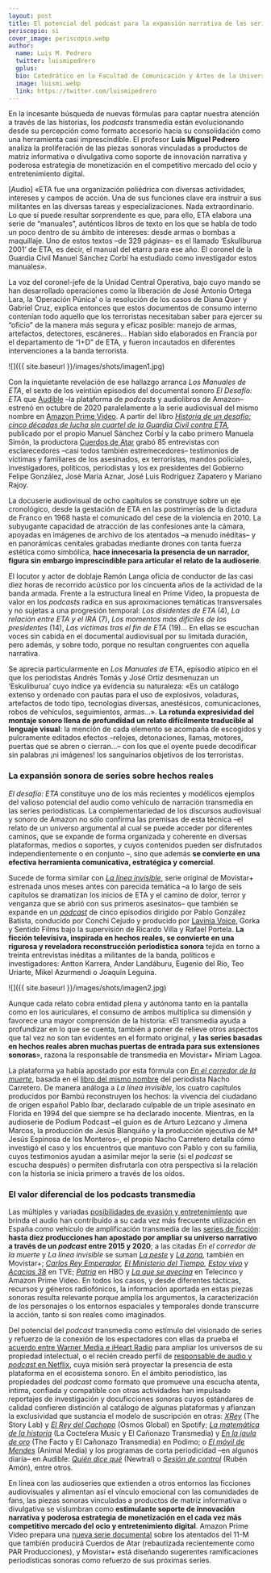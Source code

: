 ```yaml
---
layout: post
title: El potencial del podcast para la expansión narrativa de las series de no ficción
periscopio: si
cover_image: periscopio.webp
author:
  name: Luis M. Pedrero
  twitter: luismipedrero
  gplus:  
  bio: Catedrático en la Facultad de Comunicación y Artes de la Universidad Nebrija
  image: luismi.webp
  link: https://twitter.com/luismipedrero
---
```

En la incesante búsqueda de nuevas fórmulas para captar nuestra atención a través de las historias, los *podcasts* transmedia están evolucionando desde su percepción como formato accesorio hacia su consolidación como una herramienta casi imprescindible. El profesor **Luis Miguel Pedrero** analiza la proliferación de las piezas sonoras vinculadas a productos de matriz informativa o divulgativa como soporte de innovación narrativa y poderosa estrategia de monetización en el competitivo mercado del ocio y entretenimiento digital.

[Audio] «ETA fue una organización poliédrica con diversas actividades, intereses y campos de acción. Una de sus funciones clave era instruir a sus militantes en las diversas tareas y especializaciones. Nada extraordinario. Lo que sí puede resultar sorprendente es que, para ello, ETA elabora una serie de “manuales”, auténticos libros de texto en los que se habla de todo un poco dentro de su ámbito de intereses: desde armas o bombas a maquillaje. Uno de estos textos –de 329 páginas– es el llamado ‘Eskuliburua 2001’ de ETA, es decir, el manual del etarra para ese año. El coronel de la Guardia Civil Manuel Sánchez Corbí ha estudiado como investigador estos manuales».

La voz del coronel-jefe de la Unidad Central Operativa, bajo cuyo mando se han desarrollado operaciones como la liberación de José Antonio Ortega Lara, la ’Operación Púnica’ o la resolución de los casos de Diana Quer y Gabriel Cruz, explica entonces que estos documentos de consumo interno contenían todo aquello que los terroristas necesitaban saber para ejercer su “oficio” de la manera más segura y eficaz posible: manejo de armas, artefactos, detectores, escáneres… Habían sido elaborados en Francia por el departamento de “I+D” de ETA, y fueron incautados en diferentes intervenciones a la banda terrorista.

![]({{ site.baseurl }}/images/shots/imagen1.jpg)

Con la inquietante revelación de ese hallazgo arranca *Los Manuales de ETA*, el sexto de los veintiún episodios del documental sonoro *El Desafío: ETA* que [Audible](https://www.audible.es/pd/El-Desafio-ETA-Audiolibro/B08LMGPZ4R?ref=a_library_t_c5_libItem_&pf_rd_p=3f417362-04f5-41fe-9a3e-8c17695f2c0f&pf_rd_r=7SVWYEZ2PYVD9FGFQG1C) –la plataforma de *podcasts* y audiolibros de Amazon– estrenó en octubre de 2020 paralelamente a la serie audiovisual del mismo nombre en [Amazon Prime Video](https://www.audible.es/pd/El-Desafio-ETA-Audiolibro/B08LMGPZ4R?ref=a_library_t_c5_libItem_&pf_rd_p=3f417362-04f5-41fe-9a3e-8c17695f2c0f&pf_rd_r=7SVWYEZ2PYVD9FGFQG1C). A partir del libro *[Historia de un desafío: cinco décadas de lucha sin cuartel de la Guardia Civil contra ETA](https://www.planetadelibros.com/libro-historia-de-un-desafio/327360),* publicado por el propio Manuel Sánchez Corbí y la cabo primero Manuela Simón, la productora [Cuerdos de Atar](http://cuerdosdeatar.tv/) grabó 85 entrevistas con esclarecedores –casi todos también estremecedores– testimonios de víctimas y familiares de los asesinados, ex terroristas, mandos policiales, investigadores, políticos, periodistas y los ex presidentes del Gobierno Felipe González, José María Aznar, José Luis Rodríguez Zapatero y Mariano Rajoy.

La docuserie audiovisual de ocho capítulos se construye sobre un eje cronológico, desde la gestación de ETA en las postrimerías de la dictadura de Franco en 1968 hasta el comunicado del cese de la violencia en 2010. La subyugante capacidad de atracción de las confesiones ante la cámara, apoyadas en imágenes de archivo de los atentados –a menudo inéditas– y en panorámicas cenitales grabadas mediante drones con tanta fuerza estética como simbólica, **hace innecesaria la presencia de un narrador, figura sin embargo imprescindible para articular el relato de la audioserie**.

El locutor y actor de doblaje Ramón Langa oficia de conductor de las casi diez horas de recorrido acústico por los cincuenta años de la actividad de la banda armada. Frente a la estructura lineal en Prime Video, la propuesta de valor en los *podcasts* radica en sus aproximaciones temáticas transversales y no sujetas a una progresión temporal: *Los disidentes de ETA* (4), *La relación entre ETA y el IRA* (7), *Los momentos más difíciles de los presidentes* (14), *Las víctimas tras el fin de ETA* (19)… En ellas se escuchan voces sin cabida en el documental audiovisual por su limitada duración, pero además, y sobre todo, porque no resultan congruentes con aquella narrativa.

Se aprecia particularmente en *Los Manuales de* ETA, episodio atípico en el que los periodistas Andrés Tomás y José Ortiz desmenuzan un ‘Eskuliburua’ cuyo índice ya evidencia su naturaleza: «Es un catálogo extenso y ordenado con pautas para el uso de explosivos, voladuras, artefactos de todo tipo, tecnologías diversas, anestésicos, comunicaciones, robos de vehículos, seguimientos, armas…». **La rotunda expresividad del montaje sonoro llena de profundidad un relato difícilmente traducible al lenguaje visual**: la mención de cada elemento se acompaña de escogidos y pulcramente editados efectos –relojes, detonaciones, llamas, motores, puertas que se abren o cierran…– con los que el oyente puede decodificar sin palabras ¡ni imágenes! los sanguinarios objetivos de los terroristas.

### La expansión sonora de series sobre hechos reales

*El desafío: ETA* constituye uno de los más recientes y modélicos ejemplos del valioso potencial del audio como vehículo de narración transmedia en las series periodísticas. La complementariedad de los discursos audiovisual y sonoro de Amazon no sólo confirma las premisas de esta técnica –el relato de un universo argumental al cual se puede acceder por diferentes caminos, que se expande de forma organizada y coherente en diversas plataformas, medios o soportes, y cuyos contenidos pueden ser disfrutados independientemente o en conjunto –, sino que además **se convierte en una efectiva herramienta comunicativa, estratégica y comercial**.

Sucede de forma similar con *[La línea invisible](https://lalineainvisible.movistarplus.es/sinopsis)*, serie original de Movistar+ estrenada unos meses antes con parecida temática –a lo largo de seis capítulos se dramatizan los inicios de ETA y el camino de dolor, terror y venganza que se abrió con sus primeros asesinatos– que también se expande en un *[podcast](https://lalineainvisible.movistarplus.es/sinopsis)* de cinco episodios dirigido por Pablo González Batista, conducido por Conchi Cejudo y producido por [Lavinia Voice](https://lalineainvisible.movistarplus.es/sinopsis), Gorka y Sentido Films bajo la supervisión de Ricardo Villa y Rafael Portela. **La ficción televisiva, inspirada en hechos reales, se convierte en una rigurosa y reveladora reconstrucción periodística sonora** tejida en torno a treinta entrevistas inéditas a militantes de la banda, políticos e investigadores: Antton Karrera, Ander Landáburu, Eugenio del Río, Teo Uriarte, Mikel Azurmendi o Joaquín Leguina.

![]({{ site.baseurl }}/images/shots/imagen2.jpg)

Aunque cada relato cobra entidad plena y autónoma tanto en la pantalla como en los auriculares, el consumo de ambos multiplica su dimensión y favorece una mayor comprensión de la historia: «El transmedia ayuda a profundizar en lo que se cuenta, también a poner de relieve otros aspectos que tal vez no son tan evidentes en el formato original, y **las series basadas en hechos reales abren muchas puertas de entrada para sus extensiones sonoras**», razona la responsable de transmedia en Movistar+ Miriam Lagoa.

La plataforma ya había apostado por esta fórmula con *[En el corredor de la muerte](https://enelcorredordelamuerte.movistarplus.es/)*, basada en el [libro del mismo nombre](https://www.planetadelibros.com/libro-en-el-corredor-de-la-muerte/246960) del periodista Nacho Carretero. De manera análoga a *La línea invisible*, los cuatro capítulos producidos por Bambú reconstruyen los hechos: la vivencia del ciudadano de origen español Pablo Ibar, declarado culpable de un triple asesinato en Florida en 1994 del que siempre se ha declarado inocente. Mientras, en la audioserie de Podium Podcast –el guion es de Arturo Lezcano y Jimena Marcos, la producción de Jesús Blanquiño y la producción ejecutiva de Mª Jesús Espinosa de los Monteros–, el propio Nacho Carretero detalla cómo investigó el caso y los encuentros que mantuvo con Pablo y con su familia, cuyos testimonios ayudan a asimilar mejor la serie (si el *podcast* se escucha después) o permiten disfrutarla con otra perspectiva si la relación con la historia se inicia primero a través de los oídos.

### El valor diferencial de los podcasts transmedia

Las múltiples y variadas [posibilidades de evasión y entretenimiento](https://podjobs.net/job/netflix/head-of-audio-podcast-programming-editorial-publishing?utm_source=podnews.net&utm_medium=email&utm_campaign=podnews.net:2021-04-19) que brinda el audio han contribuido a su cada vez más frecuente utilización en España como vehículo de amplificación transmedia de las [series de ficción](https://sep2020.egregius.es/ponencia/el-podcast-como-extension-transmedia-sonora-de-la-ficcion-audiovisual-usos-y-estrategias-en-las-series-espanolas/): **hasta diez producciones han apostado por ampliar su universo narrativo a través de un *podcast* entre 2015 y 2020**; a las citadas *En el corredor de la muerte* y *La línea invisible* se suman *[La peste](https://elcanonazo.com/el-confesor-podcast-la-peste/)* y *[La zona](https://elcanonazo.com/este-universo-transmedia-la-zona-la-serie-movistar/),* también en Movistar+; *[Carlos Rey Emperador](http://lab.rtve.es/carlos-v/podcast), [El Ministerio del Tiempo](http://lab.rtve.es/carlos-v/podcast),* *[Estoy vivo](https://www.rtve.es/television/estoy-vivo/podcast/)* y *[Acacias 38](https://www.rtve.es/television/estoy-vivo/podcast/)* en TVE; *[Patria](https://www.rtve.es/television/estoy-vivo/podcast/)* en HBO y *[La que se avecina](https://www.amazon.es/La-Que-Se-Avecina/dp/B08K97XVQ9)* en Telecinco y Amazon Prime Video. En todos los casos, y desde diferentes tácticas, recursos y géneros radiofónicos, la información aportada en estas piezas sonoras resulta relevante porque amplía los argumentos, la caracterización de los personajes o los entornos espaciales y temporales donde transcurre la acción, tanto si son reales como imaginados.

Del potencial del *podcast* transmedia como estímulo del visionado de series y refuerzo de la conexión de los espectadores con ellas da prueba el [acuerdo entre Warner Media e iHeart Radio](https://podcastbusinessjournal.com/podcasts-being-created-to-support-tv-shows/) para ampliar los universos de su propiedad intelectual, o el recién creado perfil de [responsable de audio y *podcast* en Netflix](https://podjobs.net/job/netflix/head-of-audio-podcast-programming-editorial-publishing?utm_source=podnews.net&utm_medium=email&utm_campaign=podnews.net:2021-04-19), cuya misión será proyectar la presencia de esta plataforma en el ecosistema sonoro. En el ámbito periodístico, las propiedades del *podcast* como formato que promueve una escucha atenta, íntima, confiada y compatible con otras actividades han impulsado reportajes de investigación y docuficciones sonoras cuyos estándares de calidad confieren distinción al catálogo de algunas plataformas y afianzan la exclusividad que sustancia el modelo de suscripción en otras: *[XRey](https://mip.umh.es/blog/2021/04/07/las-mejores-narrativas-de-2020-ii/)* (The Story Lab) y *[El Rey del Cachopo](https://open.spotify.com/show/4d6z5n4REwg0JoBoXnnuA8)* (Osmos Global) en Spotify; *[La matemática de la historia](https://podimo.com/es/shows/08c4e884-6362-4d87-9992-d9afc510137e)* (La Coctelera Music y El Cañonazo Transmedia) y *[En la jaula de oro](https://podimo.com/es/shows/4a712f86-19c0-4374-a9bd-4673ccf77936)* (The Facto y El Cañonazo Transmedia) en Podimo; o *[El móvil de Mendes](https://www.audible.es/pd/El-Movil-de-Mendes-Audiolibro/B08K3LM3XR)* (Animal Media) y los programas de corta periodicidad –en algunos diaria– en Audible: *[Quién dice qué](https://www.audible.es/pd/Quien-dice-que-Podcast/B08K98BLFM)* (Newtral) o *[Sesión de control](https://www.audible.es/pd/Sesion-de-Control-Podcast/B08K3QZQNF?qid=1619124288&sr=1-1&ref=a_search_c3_lProduct_1_1&pf_rd_p=edc39886-a4e3-4991-8ce5-effa92157a44&pf_rd_r=0RY48TZFZTD8MN96QNP7)* (Rubén Amón), entre otros.

En línea con las audioseries que extienden a otros entornos las ficciones audiovisuales y alimentan así el vínculo emocional con las comunidades de fans, las piezas sonoras vinculadas a productos de matriz informativa o divulgativa se vislumbran como **estimulante soporte de innovación narrativa y poderosa estrategia de monetización en el cada vez más competitivo mercado del ocio y entretenimiento digital**. Amazon Prime Video prepara una [nueva serie documental](https://www.elconfidencialdigital.com/articulo/medios/amazon-prime-video-prepara-serie-documental-atentados-11-m/20210421180626234110.html) sobre los atentados del 11-M que también producirá Cuerdos de Atar (rebautizada recientemente como PAR Producciones), y Movistar+ está diseñando sugerentes ramificaciones periodísticas sonoras como refuerzo de sus próximas series.